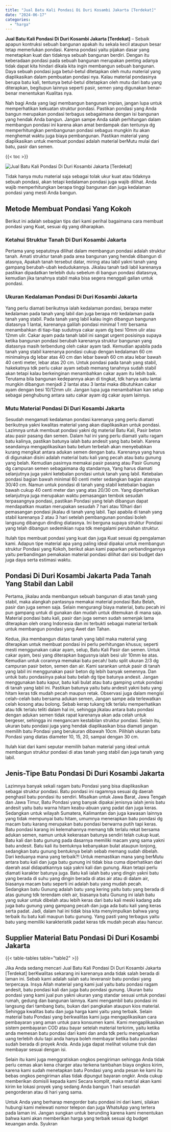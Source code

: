 ```yaml
---
title: "Jual Batu Kali Pondasi Di Duri Kosambi Jakarta [Terdekat]"
date: "2024-06-17"
categories: 
  - "harga"
---
```


**Jual Batu Kali Pondasi Di Duri Kosambi Jakarta \[Terdekat\]** – Sebaik apapun kontruksi sebuah bangunan apakah itu sekala kecil ataupun besar tetap memerlukan pondasi. Karena pondasi yaitu pijakan dasar yang menetapkan kuat dan tidaknya sebuah bangunan berdiri. Dengan itu keberadaan pondasi pada sebuah bangunan merupakan penting adanya tidak dapat kita hindari dikala kita ingin membangun sebuah bangunan. Daya sebuah pondasi juga betul-betul ditetapkan oleh mutu material yang diaplikasikan dalam pembuatan pondasi nya. Kalau material pondasinya berupa batu kali, tentunya betul-betul ditetapkan oleh mutu dari batu yang diterapkan, begitupun lainnya seperti pasir, semen yang digunakan benar-benar menentukan Kualitas nya.

Nah bagi Anda yang lagi membangun bangunan impian, jangan lupa untuk memperhatikan kekuatan struktur pondasi. Pastikan pondasi yang Anda bangun merupakan pondasi terbagus sebagaimana dengan isi bangunan yang hendak Anda bangun. Jangan sampe Anda salah perhitungan dalam membangun pondasi ini karena akan amat berdampak dan tentunya dg memperhitungkan pembangunan pondasi sebagus mungkin itu akan menghemat waktu juga biaya pembangunan. Pastikan material yang diaplikasikan untuk membuat pondasi adalah material berMutu mulai dari batu, pasir dan semen.

{{< toc >}}

![Jual Batu Kali Pondasi Di Duri Kosambi Jakarta [Terdekat]](/images/jual-batu-kali-21.png)

Tidak hanya mutu material saja sebagai tolak ukur kuat atau tidaknya sebuah pondasi, akan tetapi kedalaman pondasi juga wajib dilihat. Anda wajib memperhitungkan berapa tinggi bangunan dan juga kedalaman pondasi yang mesti Anda bangun.

## Metode Membuat Pondasi Yang Kokoh

Berikut ini adalah sebagian tips dari kami perihal bagaimana cara membuat pondasi yang Kuat, sesuai dg yang diharapkan.

### Ketahui Struktur Tanah Di Duri Kosambi Jakarta

Pertama yang sepatutnya dilihat dalam membangun pondasi adalah struktur tanah. Amati struktur tanah pada area bangunan yang hendak dibangun di atasnya, Apakah tanah tersebut datar, miring atau labil yakni tanah yang gampang berubah-ubah kedudukannya. Jikalau tanah tadi labil karenanya pastikan dipadatkan terlebih dulu sebelum di bangun pondasi diatasnya, kemudian jika tanahnya stabil maka bisa segera menggali galian untuk pondasi.

### Ukuran Kedalaman Pondasi Di Duri Kosambi Jakarta

Yang perlu diamati berikutnya ialah kedalaman pondasi, berapa meter kedalaman pada tanah yang labil dan juga berapa mtr kedalaman pada tanah yang stabil. Pada tanah yang labil kalau ingin dibangun bangunan diatasnya 1 lantai, karenanya galilah pondasi minimal 1 mtr bersama menambahkan di tiap-tiap sudutnya cakar ayam dg besi 10mm ulir atau 12mm ulir. Cakar ayam pada tanah labil ini sangat urgent posisinya supaya ketika bangunan pondasi berubah karenanya struktur bangunan yang diatasnya masih terbendung oleh cakar ayam tadi. Kemudian apabila pada tanah yang stabil karenanya pondasi cukup dengan kedalaman 60 cm minimalnya dg lebar atas 40 cm dan lebar bawah 60 cm atau lebar bawah 40 centi meter, lebar atas 20 cm. Untuk pondasi pada tanah yang stabil, hakekatnya tdk perlu cakar ayam sebab memang tanahnya sudah stabil akan tetapi kalau berkeinginan menambahkan cakar ayam itu lebih baik. Terutama bila bangunan kedepannya akan di tingkat, tdk hanya satu lantai mungkin dibangun menjadi 2 lantai atau 3 lantai maka dibutuhkan cakar ayam dengan besi 10/12mm ulir. Jangan lupa juga menambahkan kan selup sebagai penghubung antara satu cakar ayam dg cakar ayam lainnya.

### Mutu Material Pondasi Di Duri Kosambi Jakarta

Sesudah mengamati kedalaman pondasi karenanya yang perlu diamati berikutnya yakni kwalitas material yang akan diaplikasikan untuk pondasi. Lazimnya untuk membuat pondasi yakni dg material Batu Kali, Pasir beton atau pasir pasang dan semen. Dalam hal ini yang perlu diamati yaitu ragam batu kalinya, pastikan batunya ialah batu andesit yang batu belah. Karena seandainya mengaplikasikan batu belum terbelah akan menyebabkan kurang mengikat antara adukan semen dengan batu. Karenanya yang harus di digunakan disini adalah material batu kali yang pecah atau batu gunung yang belah. Kemudian pasirnya memakai pasir pasang atau Pasir Gunung dg campuran semen sebagaimana dg standarnya, Yang harus diamati selanjutnya juga yakni ketebalan pondasi untuk tanah yang labil. Ketebalan pondasi bagian bawah minimal 60 centi meter sedangkan bagian atasnya 30/40 cm. Namun untuk pondasi di tanah yang stabil ketebalan bagian bawah cukup 40 centi meter dan yang atas 20/30 cm. Yang diperhatikan selanjutnya juga merupakan waktu pemasangan tembok sesudah terpasangnya pondasi, pastikan Pondasi yang telah dibangun dapat mendapatkan muatan merupakan sesudah 7 hari atau 10hari dari pemasangan pondasi jikalau di tanah yang labil. Tapi apabila di tanah yang stabil karenanya 2 atau 3 hari setelah pembangunan pondasi boleh langsung dibangun dinding diatasnya. Ini berguna supaya struktur Pondasi yang telah dibangun sedemikian rupa tdk mengalami perubahan struktur.

Itulah tips membuat pondasi yang kuat dan juga Kuat sesuai dg pengalaman kami. Adapun tipe material apa yang paling ideal dipakai untuk membangun struktur Pondasi yang Kokoh, berikut akan kami paparkan perbandingannya yaitu perbandingan pemakaian material pondasi dilihat dari sisi budget dan juga daya serta estimasi waktu.

## Pondasi Di Duri Kosambi Jakarta Pada Tanah Yang Stabil dan Labil

Pertama, jikalau anda membangun sebuah bangunan di atas tanah yang stabil, maka alangkah pantasnya memakai material pondasi Batu Belah, pasir dan juga semen saja. Selain mengurangi biaya material, batu pecah ini pun gampang untuk di gunakan dan mudah untuk ditemukan di mana saja. Material pondasi batu kali, pasir dan juga semen sudah semenjak lama diterapkan oleh orang Indonesia dan ini terbukti sebagai material terbaik untuk membangun pondasi yang Awet dan Tahan.

Kedua, jika membangun diatas tanah yang labil maka material yang diterapkan untuk membuat pondasi ini perlu perhitungan khusus; seperti mesti menggunakan cakar ayam, selup, Batu Kali Pasir dan semen. Untuk cakar ayam, besi yang diterapkan bagusnya ialah besi ulir 10mm ke atas. Kemudian untuk corannya memakai batu pecah/ batu split ukuran 2/3 dg campuran pasir beton, semen dan air. Kami sarankan untuk pasir di tanah yang labil ini menggunakan pasir beton dg lebih banyak semennya. Dan untuk batu pondasinya pakai batu belah dg tipe batunya andesit. Jangan menggunakan batu kapur, batu kali bulat atau batu gamping untuk pondasi di tanah yang labil ini. Pastikan batunya yaitu batu andesit yakni batu yang hitam keras tdk mudah pecah maupun retak. Observasi juga dalam mengisi celah-celah batu bersama adukan semen, Jangan sampe ada terlewatkan celah kosong atau bolong. Sebab kerap tukang tdk terlalu memperhatikan atau tdk terlalu teliti dalam hal ini, sehingga jikalau antara batu pondasi dengan adukan semen tidak rapat karenanya akan ada celah untuk bergeser, sehingga ini mengancam kestabilan struktur pondasi. Selain itu, ukuran batu pondasi juga yang hendak diaplikasikan bisa diamati jangan memilih batu Pondasi yang berukuran dibawah 10cm. Pilihlah ukuran batu Pondasi yang diatas diameter 10, 15, 20, sampai dengan 30 cm.

Itulah kiat dari kami seputar memilih bahan material yang ideal untuk membangun struktur pondasi di atas tanah yang stabil dan juga tanah yang labil.

## Jenis-Tipe Batu Pondasi Di Duri Kosambi Jakarta

Lazimnya banyak sekali ragam batu Pondasi yang bisa diaplikasikan sebagai struktur pondasi. Batu pondasi ini ragamnya sesuai dg daerah penghasil batu pondasi itu sendiri. Misalkan untuk Jawa Barat, Jawa Tengah dan Jawa Timur, Batu Pondasi yang banyak dipakai jenisnya ialah jenis batu andesit yaitu batu warna hitam keabu-abuan yang padat dan juga keras. Sedangkan untuk wilayah Sumatera, Kalimantan dan juga kawasan lainnya yang tidak mempunyai batu hitam, umumnya menerapkan batu pondasi dg macam batu karang merupakan batu pondasi berwarna putih tapi keras. Batu pondasi karang ini kelemahannya memang tdk terlalu rekat bersama adukan semen, namun untuk kekerasan batunya sendiri telah cukup kuat. Batu kali dan batu gunung pada dasarnya memiliki macam yang sama yakni batu andesit. Batu kali itu bentuknya kebanyakan bulat ataupun lonjong, sedangkan batu gunung bentuknya belah sebab memang sudah dibelah. Dari keduanya mana yang terbaik?! Untuk memastikan mana yang berMutu antara batu kali dan juga batu gunung ini tidak bisa cuma diperhatikan dari daerah asal didapatkannya saja yakni kali dan gunung. Akan tetapi perlu diamati karakter batunya juga. Batu kali ialah batu yang dingin yakni batu yang berada di suhu yang dingin berada di atas air atau di dalam air, biasanya macam batu seperti ini adalah batu yang mudah pecah. Sedangkan batu Gunung adalah batu yang kering yaitu batu yang berada di atas gunung tdk terendam oleh air, biasanya batu Gunung ini ialah batu yang sukar untuk dibelah atau lebih keras dari batu kali meski kadang ada juga batu gunung yang gampang pecah dan juga ada batu kali yang keras serta padat. Jadi, dalam hal ini tidak bisa kita menyimpulkan bahwa yang terbaik itu batu kali maupun batu gunung. Yang pasti yang terbagus yaitu batu yang memiliki karakteristik padat keras tdk mudah pecah atau hancur.

## Supplier Material Batu Pondasi Di Duri Kosambi Jakarta

{{< table-tables table="table2" >}}

Jika Anda sedang mencari Jual Batu Kali Pondasi Di Duri Kosambi Jakarta \[Terdekat\] berKwalitas sekarang ini karenanya anda tidak salah berada di laman ini. Sebab kami adalah salah satu leveransir batu pondasi yang terpercaya. Insya Allah material yang kami jual yaitu batu pondasi ragam andesit, batu pondasi kali dan juga batu pondasi gunung. Ukuran batu pondasi yang kami jual pun yakni ukuran yang standar sesuai untuk pondasi rumah, gedung dan bangunan lainnya. Kami mengambil batu pondasi ini langsung dari tambang batu, bukan dari pangkalan ataupun kios material. Sehingga kwalitas batu dan juga harga kami yaitu yang terbaik. Selain material batu Pondasi yang berkwalitas kami juga mengaplikasikan cara pembayaran yang aman untuk para konsumen kami. Kami mengaplikasikan sistem pembayaran COD atau bayar setelah material terkirim, yaitu ketika anda memesan batu pondasi dari kami dan anda tdk perlu mengeluarkan uang terlebih dulu tapi anda hanya boleh membayar ketika batu pondasi sudah berada di proyek Anda. Anda juga dapat melihat volume truk dan membayar sesuai dengan isi.

Selain itu kami juga menggratiskan ongkos pengiriman sehingga Anda tidak perlu cemas akan kena charger atau terkena tambahan biaya ongkos kirim, karena kami sudah menetapkan batu Pondasi yang anda pesan ke kami itu bebas ongkos pengiriman alias tidak dipungut bayaran ongkir. Anda cukup memberikan domisili kepada kami Secara komplit, maka matrial akan kami kirim ke lokasi proyek yang sedang Anda bangun 1 hari sesudah pengorderan atau di hari yang sama.

Untuk Anda yang berharap mengorder batu pondasi ini dari kami, silakan hubungi kami melewati nomor telepon dan juga WhatsApp yang tertera pada laman ini. Jangan sungkan untuk berunding karena kami menentukan bahwa kami akan memberikan harga yang terbaik sesuai dg budget keuangan anda. Syukran
